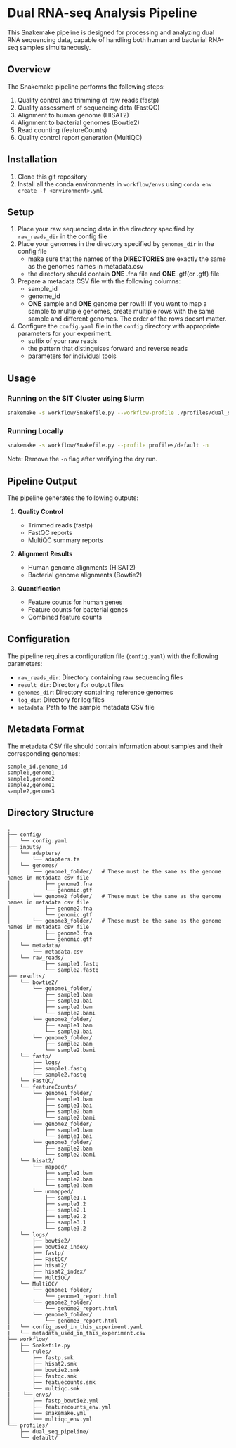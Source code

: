 # Dual RNA-seq Analysis Pipeline

This Snakemake pipeline is designed for processing and analyzing dual RNA sequencing data, capable of handling both human and bacterial RNA-seq samples simultaneously.

## Overview

The Snakemake pipeline performs the following steps:
1. Quality control and trimming of raw reads (fastp)
2. Quality assessment of sequencing data (FastQC)
3. Alignment to human genome (HISAT2)
4. Alignment to bacterial genomes (Bowtie2)
5. Read counting (featureCounts)
6. Quality control report generation (MultiQC)

## Installation

1. Clone this git repository
2. Install all the conda environments in `workflow/envs` using `conda env create -f <environment>.yml` 

## Setup

1. Place your raw sequencing data in the directory specified by `raw_reads_dir` in the config file
2. Place your genomes in the directory specified by `genomes_dir` in the config file
   - make sure that the names of the **DIRECTORIES** are exactly the same as the genomes names in metadata.csv
   - the directory should contain **ONE** .fna file and **ONE** .gtf(or .gff) file
3. Prepare a metadata CSV file with the following columns:
   - sample_id
   - genome_id
   - **ONE** sample and **ONE** genome per row!!! If you want to map a sample to multiple genomes, create multiple rows with the same sample and different genomes. The order of the rows doesnt matter.
4. Configure the `config.yaml` file in the `config` directory with appropriate parameters for your experiment.
   - suffix of your raw reads
   - the pattern that distinguises forward and reverse reads
   - parameters for individual tools 


## Usage

### Running on the SIT Cluster using Slurm
```bash
snakemake -s workflow/Snakefile.py --workflow-profile ./profiles/dual_seq_pipeline/ -n
```

### Running Locally
```bash
snakemake -s workflow/Snakefile.py --profile profiles/default -n
```
Note: Remove the `-n` flag after verifying the dry run.

## Pipeline Output

The pipeline generates the following outputs:

1. **Quality Control**
   - Trimmed reads (fastp)
   - FastQC reports
   - MultiQC summary reports

2. **Alignment Results**
   - Human genome alignments (HISAT2)
   - Bacterial genome alignments (Bowtie2)

3. **Quantification**
   - Feature counts for human genes
   - Feature counts for bacterial genes
   - Combined feature counts
## Configuration

The pipeline requires a configuration file (`config.yaml`) with the following parameters:
- `raw_reads_dir`: Directory containing raw sequencing files
- `result_dir`: Directory for output files
- `genomes_dir`: Directory containing reference genomes
- `log_dir`: Directory for log files
- `metadata`: Path to the sample metadata CSV file

## Metadata Format

The metadata CSV file should contain information about samples and their corresponding genomes:

```csv
sample_id,genome_id
sample1,genome1
sample1,genome2
sample2,genome1
sample2,genome3
```

## Directory Structure

```plaintext
.
├── config/
│   └── config.yaml
├── inputs/
│   └── adapters/
│       └── adapters.fa
│   └── genomes/
│       └── genome1_folder/   # These must be the same as the genome names in metadata csv file
│           ├── genome1.fna
│           └── genomic.gtf
│       └── genome2_folder/   # These must be the same as the genome names in metadata csv file
│           ├── genome2.fna
│           └── genomic.gtf
│       └── genome3_folder/   # These must be the same as the genome names in metadata csv file
│           ├── genome3.fna
│           └── genomic.gtf
│   └── metadata/
│       └── metadata.csv
│   └── raw_reads/
│           ├── sample1.fastq
│           └── sample2.fastq
├── results/
│   └── bowtie2/
│       └── genome1_folder/
│           ├── sample1.bam
│           ├── sample1.bai
│           ├── sample2.bam
│           └── sample2.bami
│       └── genome2_folder/
│           ├── sample1.bam
│           └── sample1.bai
│       └── genome3_folder/
│           ├── sample2.bam
│           └── sample2.bami
│   └── fastp/
│       ├── logs/
│       ├── sample1.fastq
│       └── sample2.fastq
│   └── FastQC/
│   └── featureCounts/
│       └── genome1_folder/
│           ├── sample1.bam
│           ├── sample1.bai
│           ├── sample2.bam
│           └── sample2.bami
│       └── genome2_folder/
│           ├── sample1.bam
│           └── sample1.bai
│       └── genome3_folder/
│           ├── sample2.bam
│           └── sample2.bami
│   └── hisat2/
│       └── mapped/
│           ├── sample1.bam
│           ├── sample2.bam
│           └── sample3.bam
│       └── unmapped/
│           ├── sample1.1
│           ├── sample1.2
│           ├── sample2.1
│           ├── sample2.2
│           ├── sample3.1
│           └── sample3.2
│   └── logs/
│       ├── bowtie2/
│       ├── bowtie2_index/
│       ├── fastp/
│       ├── FastQC/
│       ├── hisat2/
│       ├── hisat2_index/
│       └── MultiQC/
│   └── MultiQC/
│       └── genome1_folder/
│           └── genome1_report.html
│       └── genome2_folder/
│           └── genome2_report.html
│       └── genome3_folder/
│           └── genome3_report.html
|   └── config_used_in_this_experiment.yaml
|   └── metadata_used_in_this_experiment.csv
├── workflow/
│   ├── Snakefile.py
│   └── rules/
│       ├── fastp.smk
│       ├── hisat2.smk
│       ├── bowtie2.smk
│       ├── fastqc.smk
│       ├── featuecounts.smk
│       └── multiqc.smk
|    └── envs/
│       ├── fastp_bowtie2.yml
│       ├── featurecounts_env.yml
│       ├── snakemake.yml
│       └── multiqc_env.yml 
└── profiles/
    ├── dual_seq_pipeline/
    └── default/
```